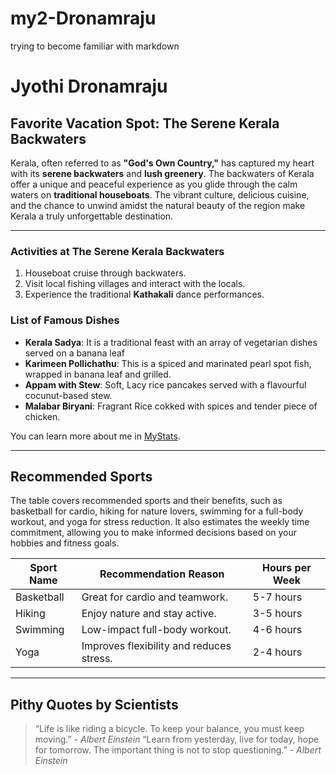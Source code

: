 # my2-Dronamraju
trying to become familiar with markdown
# Jyothi Dronamraju

## Favorite Vacation Spot: The Serene Kerala Backwaters

Kerala, often referred to as **"God's Own Country,"** has captured my heart with its **serene backwaters** and **lush greenery**. The backwaters of Kerala offer a unique and peaceful experience as you glide through the calm waters on **traditional houseboats**. The vibrant culture, delicious cuisine, and the chance to unwind amidst the natural beauty of the region make Kerala a truly unforgettable destination.

---

### Activities at The Serene Kerala Backwaters

1. Houseboat cruise through  backwaters.
2. Visit local fishing villages and interact with the locals.
3. Experience the traditional **Kathakali** dance performances.

### List of Famous Dishes

- **Kerala Sadya**: It is a traditional feast with an array of vegetarian dishes served on a banana leaf
- **Karimeen Pollichathu**: This is a spiced and marinated pearl spot fish, wrapped in banana leaf and grilled.
- **Appam with Stew**: Soft, Lacy rice pancakes served with a flavourful cocunut-based stew.
- **Malabar Biryani**: Fragrant Rice cokked with spices and tender piece of chicken.

You can learn more about me in [MyStats](MyStats.md).

---

## Recommended Sports

The table covers recommended sports and their benefits, such as basketball for cardio, hiking for nature lovers, swimming for a full-body workout, and yoga for stress reduction. It also estimates the weekly time commitment, allowing you to make informed decisions based on your hobbies and fitness goals.

| **Sport Name** | **Recommendation Reason**                       | **Hours per Week** |
| -------------- | ----------------------------------------------- | -------------- |
| Basketball     | Great for cardio and teamwork.                  | 5-7 hours      |
| Hiking         | Enjoy nature and stay active.                   | 3-5 hours      |
| Swimming       | Low-impact full-body workout.                   | 4-6 hours      |
| Yoga           | Improves flexibility and reduces stress.        | 2-4 hours      |

---

## Pithy Quotes by Scientists

> “Life is like riding a bicycle. To keep your balance, you must keep moving.” - *Albert Einstein*
> “Learn from yesterday, live for today, hope for tomorrow. The important thing is not to stop questioning.” - *Albert Einstein*